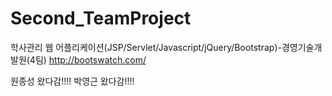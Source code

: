 ﻿# Second_TeamProject
학사관리 웹 어플리케이션(JSP/Servlet/Javascript/jQuery/Bootstrap)-경영기술개발원(4팀)
http://bootswatch.com/

원종성 왔다감!!!!
박영근 왔다감!!!!